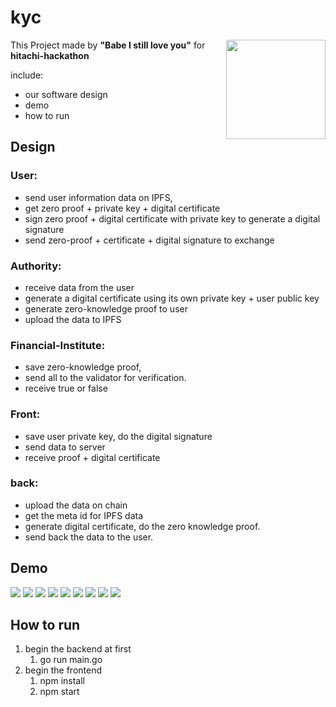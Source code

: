 # kyc
<img align="right" width="159px" src="http://arcosxblog.oss-cn-beijing.aliyuncs.com/hackathon/941553402259_.pic_hd.jpg">

This Project made by **"Babe I still love you"** for **hitachi-hackathon**

include:

* our software design
* demo
* how to run

## Design

### User:
* send user information data on IPFS,
* get zero proof + private key + digital certificate
* sign zero proof + digital certificate with private key to generate a digital signature
* send zero-proof + certificate + digital signature to exchange

### Authority:
* receive data from the user
* generate a digital certificate using its own private key + user public key
* generate zero-knowledge proof to user
* upload the data to IPFS

### Financial-Institute:
* save zero-knowledge proof,
* send all to the validator for verification.
* receive true or false

### Front:
* save user private key, do the digital signature
* send data to server
* receive proof + digital certificate

### back:
* upload the data on chain
* get the meta id for IPFS data
* generate digital certificate, do the zero knowledge proof.
* send back the data to the user.

## Demo
![](https://arcosxblog.oss-cn-beijing.aliyuncs.com/img/8838860f-efd0-4c0e-b8f1-b74bf883de36.jpg)
![](https://arcosxblog.oss-cn-beijing.aliyuncs.com/img/56f210b8-b350-4fa3-b89c-8fdb5184eadd.jpg)
![](https://arcosxblog.oss-cn-beijing.aliyuncs.com/img/1bf8f014-4585-4d5e-a0a9-bfe69e9ff82c.jpg)
![](https://arcosxblog.oss-cn-beijing.aliyuncs.com/img/e7e39059-f270-4376-829a-fb9ff0b0e112.jpg)
![](https://arcosxblog.oss-cn-beijing.aliyuncs.com/img/c813cf14-28f3-4e28-ad2b-65e293473281.jpg)
![](https://arcosxblog.oss-cn-beijing.aliyuncs.com/img/a2c62a26-a475-40b2-9cdf-30b0ebbe136f.jpg)
![](https://arcosxblog.oss-cn-beijing.aliyuncs.com/img/d4e0454c-3d1c-40e6-8f56-7e280f47b099.jpg)
![](https://arcosxblog.oss-cn-beijing.aliyuncs.com/img/bb779e07-20f4-4f09-986e-a6a8a47a1f23.jpg)
![](https://arcosxblog.oss-cn-beijing.aliyuncs.com/img/217cb9ca-e5f9-46bc-ad2e-9d77cbf85ba2.jpg)


## How to run
1. begin the backend at first
    1. go run main.go
2. begin the frontend
    1. npm install
    2. npm start
